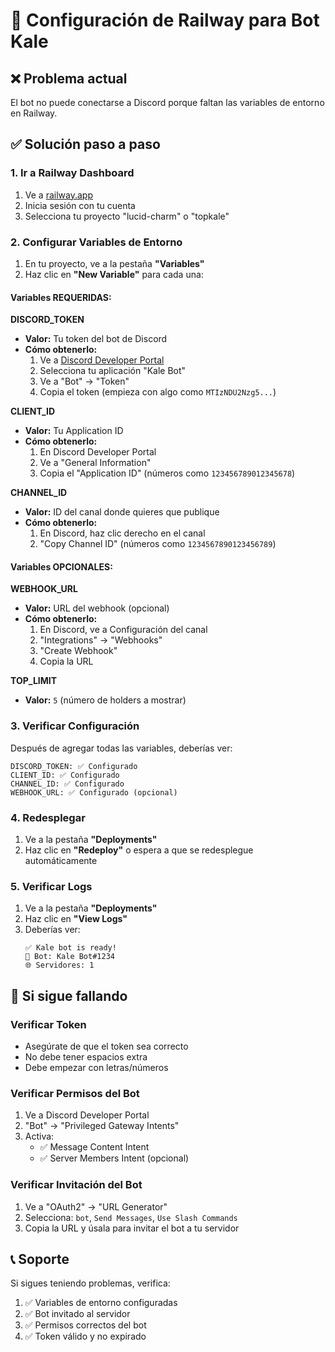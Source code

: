 # 🚀 Configuración de Railway para Bot Kale

## ❌ Problema actual
El bot no puede conectarse a Discord porque faltan las variables de entorno en Railway.

## ✅ Solución paso a paso

### 1. Ir a Railway Dashboard
1. Ve a [railway.app](https://railway.app)
2. Inicia sesión con tu cuenta
3. Selecciona tu proyecto "lucid-charm" o "topkale"

### 2. Configurar Variables de Entorno
1. En tu proyecto, ve a la pestaña **"Variables"**
2. Haz clic en **"New Variable"** para cada una:

#### Variables REQUERIDAS:

**DISCORD_TOKEN**
- **Valor:** Tu token del bot de Discord
- **Cómo obtenerlo:**
  1. Ve a [Discord Developer Portal](https://discord.com/developers/applications)
  2. Selecciona tu aplicación "Kale Bot"
  3. Ve a "Bot" → "Token"
  4. Copia el token (empieza con algo como `MTIzNDU2Nzg5...`)

**CLIENT_ID**
- **Valor:** Tu Application ID
- **Cómo obtenerlo:**
  1. En Discord Developer Portal
  2. Ve a "General Information"
  3. Copia el "Application ID" (números como `123456789012345678`)

**CHANNEL_ID**
- **Valor:** ID del canal donde quieres que publique
- **Cómo obtenerlo:**
  1. En Discord, haz clic derecho en el canal
  2. "Copy Channel ID" (números como `1234567890123456789`)

#### Variables OPCIONALES:

**WEBHOOK_URL**
- **Valor:** URL del webhook (opcional)
- **Cómo obtenerlo:**
  1. En Discord, ve a Configuración del canal
  2. "Integrations" → "Webhooks"
  3. "Create Webhook"
  4. Copia la URL

**TOP_LIMIT**
- **Valor:** `5` (número de holders a mostrar)

### 3. Verificar Configuración
Después de agregar todas las variables, deberías ver:
```
DISCORD_TOKEN: ✅ Configurado
CLIENT_ID: ✅ Configurado  
CHANNEL_ID: ✅ Configurado
WEBHOOK_URL: ✅ Configurado (opcional)
```

### 4. Redesplegar
1. Ve a la pestaña **"Deployments"**
2. Haz clic en **"Redeploy"** o espera a que se redesplegue automáticamente

### 5. Verificar Logs
1. Ve a la pestaña **"Deployments"**
2. Haz clic en **"View Logs"**
3. Deberías ver:
   ```
   ✅ Kale bot is ready!
   🤖 Bot: Kale Bot#1234
   🌐 Servidores: 1
   ```

## 🔧 Si sigue fallando

### Verificar Token
- Asegúrate de que el token sea correcto
- No debe tener espacios extra
- Debe empezar con letras/números

### Verificar Permisos del Bot
1. Ve a Discord Developer Portal
2. "Bot" → "Privileged Gateway Intents"
3. Activa:
   - ✅ Message Content Intent
   - ✅ Server Members Intent (opcional)

### Verificar Invitación del Bot
1. Ve a "OAuth2" → "URL Generator"
2. Selecciona: `bot`, `Send Messages`, `Use Slash Commands`
3. Copia la URL y úsala para invitar el bot a tu servidor

## 📞 Soporte
Si sigues teniendo problemas, verifica:
1. ✅ Variables de entorno configuradas
2. ✅ Bot invitado al servidor
3. ✅ Permisos correctos del bot
4. ✅ Token válido y no expirado
